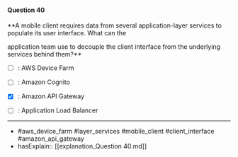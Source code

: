 #### Question  40

**A mobile client requires data from several application-layer services to populate its user interface. What can the

application team use to decouple the client interface from the underlying services behind them?**

- [ ] :  AWS Device Farm

- [ ] :  Amazon Cognito

- [x] :  Amazon API Gateway

- [ ] :  Application Load Balancer

----

- #aws_device_farm #layer_services #mobile_client #client_interface #amazon_api_gateway
- hasExplain:: [[explanation_Question  40.md]]

